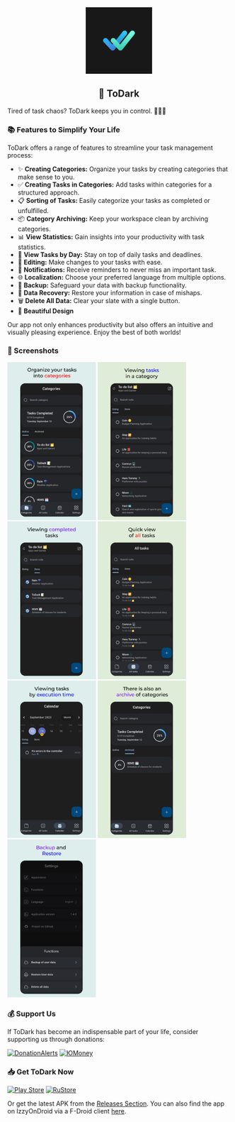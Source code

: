 <div align='center'>
<img src='/assets/icons/icon.png' width='150'/>
<h2>📝 ToDark</h2>
</div>

Tired of task chaos? ToDark keeps you in control. 📱📅✅

### 📚 Features to Simplify Your Life

ToDark offers a range of features to streamline your task management process:

- ✨ **Creating Categories:** Organize your tasks by creating categories that make sense to you.
- ✅ **Creating Tasks in Categories:** Add tasks within categories for a structured approach.
- 📋 **Sorting of Tasks:** Easily categorize your tasks as completed or unfulfilled.
- 📦 **Category Archiving:** Keep your workspace clean by archiving categories.
- 📊 **View Statistics:** Gain insights into your productivity with task statistics.
- 📆 **View Tasks by Day:** Stay on top of daily tasks and deadlines.
- 📝 **Editing:** Make changes to your tasks with ease.
- 🔔 **Notifications:** Receive reminders to never miss an important task.
- 🌐 **Localization:** Choose your preferred language from multiple options.
- 📂 **Backup:** Safeguard your data with backup functionality.
- 🔄 **Data Recovery:** Restore your information in case of mishaps.
- 🗑️ **Delete All Data:** Clear your slate with a single button.
- 🎨 **Beautiful Design**

Our app not only enhances productivity but also offers an intuitive and visually pleasing experience. Enjoy the best of both worlds!

### 📸 Screenshots

<img src='/readme/1.png' width='200'/> <img src='/readme/2.png' width='200'/> <img src='/readme/3.png' width='200'/> <img src='/readme/4.png' width='200'/> <img src='/readme/5.png' width='200'/> <img src='/readme/6.png' width='200'/> <img src='/readme/7.png' width='200'/>

### 💰 Support Us

If ToDark has become an indispensable part of your life, consider supporting us through donations:

[![DonationAlerts](https://img.shields.io/badge/DonationAlerts-orange?style=for-the-badge)](https://www.donationalerts.com/r/darkmoonight)
[![ЮMoney](https://img.shields.io/badge/ЮMoney-violet?style=for-the-badge)](https://yoomoney.ru/to/4100117672775961)

### 📥 Get ToDark Now

[![Play Store](https://img.shields.io/badge/Google_Play-414141?style=for-the-badge&logo=google-play&logoColor=white)](https://play.google.com/store/apps/details?id=com.yoshi.todark)
[![RuStore](https://img.shields.io/badge/RuStore-blue?style=for-the-badge&logo=vk&logoColor=white)](https://apps.rustore.ru/app/com.yoshi.todark)

Or get the latest APK from the [Releases Section](https://github.com/DarkMooNight/ToDark/releases/latest). You can also find the app on IzzyOnDroid via a F-Droid client [here](https://apt.izzysoft.de/fdroid/index/apk/com.yoshi.todark).
